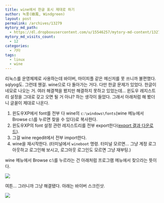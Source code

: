 ```yaml
---
title: wine에서 한글 표시 제대로 하기
author: 녹풍(綠風, Windgreen)
layout: post
permalink: /archives/13279
mytory_md_path:
  - https://dl.dropboxusercontent.com/u/15546257/mytory-md-content/13279-wine-font.md
mytory_md_visits_count:
  - 12
categories:
  - 기타
tags:
  - linux
  - wine
---
```

리눅스를 운영체제로 사용하는데 바이버, 마이피플 같은 메신저를 못 쓰니까 불편했다. sqlyog도. 그런데 웬걸. wine으로 다 돌아가는 거다. 다만 한글 문제가 있었다. 한글이 네모로 나오는 거. 여러 해결책을 봤지만 해결하지 못하고 있었는데&#8230; 윈도우 레지스트리 설정을 그대로 갖고 오면 될 거 아냐? 하는 생각이 들었다. 그래서 아래처럼 해 봤더니 글꼴이 제대로 나온다.

1.  윈도우XP에서 font를 전부 다 wine의 `c:\windows\fonts`(wine 메뉴에서 Browse c:&#92;를 누르면 찾을 수 있다)로 복사한다.
2.  윈도우XP의 font 설정 관련 레지스트리를 전부 export한다([export 결과 다운로드][1]).
3.  그걸 wine regedit에서 전부 import한다.
4.  wine을 재시작한다. (터미널에서 `wineboot` 명령. 터미널 모르면&#8230; 그냥 계정 로그아웃하고 로그인해 보시고, 로그아웃 로그인도 모르면 그냥 재부팅.)

wine 메뉴에서 Browse c:&#92;를 누르라는 건 아래처럼 프로그램 메뉴에서 찾으라는 뜻이다.

![][2]

여튼&#8230; 그러니까 그냥 해결됐다. 아래는 바이버 스크린샷.

![][3]

 [1]: https://dl.dropboxusercontent.com/u/15546257/share/font-reg.7z
 [2]: https://dl.dropboxusercontent.com/u/15546257/blog/mytory/wine-browse-c.png
 [3]: https://dl.dropboxusercontent.com/u/15546257/blog/mytory/wine-font.jpg